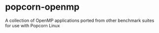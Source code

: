 # popcorn-openmp
A collection of OpenMP applications ported from other benchmark suites for use with Popcorn Linux
